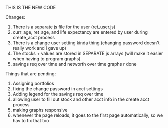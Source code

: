 
THIS IS THE NEW CODE

Changes:

1. There is a separate js file for the user (ret_user.js)
2. curr_age, ret_age, and life expectancy are entered by user during create_acct process
3. There is a change user setting kinda thing (changing password doesn't really work and i gave up)
4. The stocks + values are stored in SEPARATE js arrays (will make it easier when having to program graphs)
5. savings req over time and networth over time graphs r done

Things that are pending:
1. Assigning portfolios
2. fixing the change password in acct settings
3. Adding legend for the savings req over time
4. allowing user to fill out stock and other acct info in the create acct process
5. making graphs responsive
6. whenever the page reloads, it goes to the first page automatically, so we hav to fix that too
